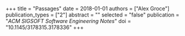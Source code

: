 +++
title = "Passages"
date = 2018-01-01
authors = ["Alex Groce"]
publication_types = ["2"]
abstract = ""
selected = "false"
publication = "*ACM SIGSOFT Software Engineering Notes*"
doi = "10.1145/3178315.3178336"
+++

